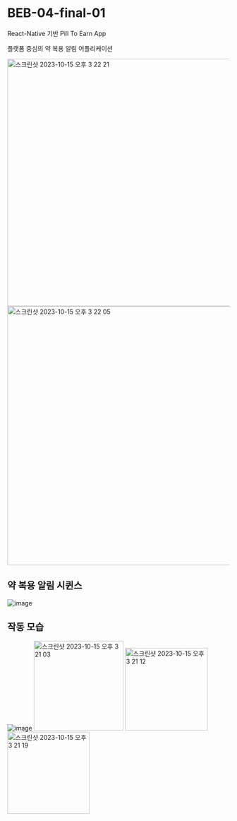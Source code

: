 # BEB-04-final-01

React-Native 기반
Pill To Earn App

플랫폼 중심의 약 복용 알림 어플리케이션

<img width="560" alt="스크린샷 2023-10-15 오후 3 22 21" src="https://github.com/minwoogramer/PillSoGood/assets/100527953/1f39ff84-d3a9-401c-816f-c6d4d8065d9d">

<img width="587" alt="스크린샷 2023-10-15 오후 3 22 05" src="https://github.com/minwoogramer/PillSoGood/assets/100527953/7bbbd33f-54a8-44fd-b647-bc0e1fc8c339">

## 약 복용 알림 시퀸스
![image](https://github.com/minwoogramer/PillSoGood/assets/100527953/d41b17f4-33a4-420a-868d-44d0ff9dbd6b)

## 작동 모습
![image](https://github.com/minwoogramer/PillSoGood/assets/100527953/0cf26cfe-7781-4a76-be3f-b030ab16f70f)
<img width="203" alt="스크린샷 2023-10-15 오후 3 21 03" src="https://github.com/minwoogramer/PillSoGood/assets/100527953/1eeba940-8758-452e-9d4a-22c25e58431a">
<img width="187" alt="스크린샷 2023-10-15 오후 3 21 12" src="https://github.com/minwoogramer/PillSoGood/assets/100527953/4031de03-88f3-4f81-9e00-092820626096">
<img width="186" alt="스크린샷 2023-10-15 오후 3 21 19" src="https://github.com/minwoogramer/PillSoGood/assets/100527953/d396b5d8-f86e-43fa-a81e-2c86f45edfe6">

